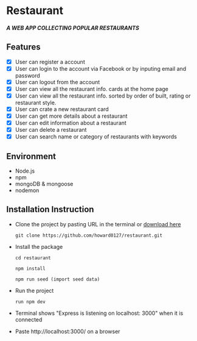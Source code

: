 # Restaurant

##### A WEB APP COLLECTING POPULAR RESTAURANTS

## Features
- [x] User can register a account
- [x] User can login to the account via Facebook or by inputing email and password
- [x] User can logout from the account 
- [x] User can view all the restaurant info. cards at the home page
- [x] User can view all the restaurant info. sorted by order of built, rating or restaurant style.
- [x] User can crate a new restaurant card
- [x] User can get more details about a restaurant
- [x] User can edit information about a restaurant
- [x] User can delete a restaurant
- [x] User can search name or category of restaurants with keywords

## Environment

- Node.js
- npm
- mongoDB & mongoose
- nodemon

## Installation Instruction

- Clone the project by pasting URL in the terminal or [download here](https://github.com/Howard0127/Restaurant/archive/refs/heads/main.zip)

  ```
  git clone https://github.com/howard0127/restaurant.git
  ```

- Install the package

  ```
  cd restaurant
  ```

  ```
  npm install
  ```

  ```
  npm run seed (import seed data)
  ```

- Run the project
  ```
  run npm dev
  ```
- Terminal shows "Express is listening on localhost: 3000" when it is connected
- Paste http://localhost:3000/ on a browser
